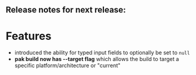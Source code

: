 ## Release notes for next release:

# Features
- introduced the ability for typed input fields to optionally be set to `null`
- **pak build now has --target flag** which allows the build to target a specific platform/architecture or "current"
